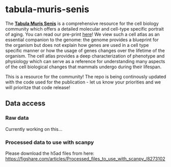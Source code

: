 # tabula-muris-senis

The [**Tabula Muris Senis**](https://tabula-muris-senis.ds.czbiohub.org/) is a comprehensive resource for the cell biology community which offers a detailed molecular and cell-type specific portrait of aging. You can read our pre-print [here](https://www.biorxiv.org/content/10.1101/661728v1)! We view such a cell atlas as an essential companion to the genome: the genome provides a blueprint for the organism but does not explain how genes are used in a cell type specific manner or how the usage of genes changes over the lifetime of the organism. The cell atlas provides a deep characterization of phenotype and physiology which can serve as a reference for understanding many aspects of the cell biological changes that mammals undergo during their lifespan.

<!---For a quick overview checkout the lightining talk slides @aopisco presented at [SciPy2019]()--->

This is a resource for the community! The repo is being continously updated with the code used for the publication - let us know your priorities and we will prioritze that code release!

## Data access

### Raw data
Currently working on this...

### Processed data to use with scanpy
Please download the h5ad files from here: https://figshare.com/articles/Processed_files_to_use_with_scanpy_/8273102
